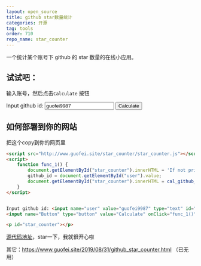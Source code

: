 ```yaml
---
layout: open_source
title: github star数量统计
categories: 开源
tag: tools
order: 710
repo_name: star_counter
---
```



一个统计某个账号下 github 的 star 数量的在线小应用。  

## 试试吧：
输入账号，然后点击`Calculate` 按钮  


<script src="https://www.guofei.site/star_counter/star_counter.js"></script>


<script>
    function func_1() {
        document.getElementById("star_counter").innerHTML = 'Loading...';
        github_id = document.getElementById("user").value;

        setTimeout(() => {
            const result = cal_github_star(github_id);
            document.getElementById("star_counter").innerHTML = result;
        }, 100);
    }
</script>


Input github id: <input name="user" value="guofei9987" type="text" id="user">
<input name="Button" type="button" value="Calculate" onClick="func_1()">

<p id="star_counter"></p>






## 如何部署到你的网站
把这个copy到你的网页里
```html
<script src="http://www.guofei.site/star_counter/star_counter.js"></script> <!--引用js代码-->
<script>
    function func_1() {
        document.getElementById("star_counter").innerHTML = 'If not print for seconds, please refresh';
        github_id = document.getElementById("user").value;
        document.getElementById("star_counter").innerHTML = cal_github_star(github_id);
    }
</script>


Input github id: <input name="user" value="guofei9987" type="text" id="user">
<input name="Button" type="button" value="Calculate" onClick="func_1()">

<p id="star_counter"></p>
```

[源代码地址](https://github.com/guofei9987/star_counter)，star一下，我就很开心啦  


其它：https://www.guofei.site/2019/08/31/github_star_counter.html （已无用）